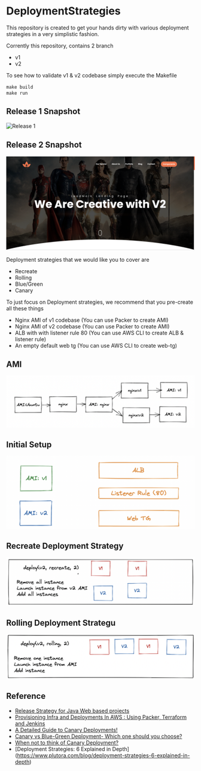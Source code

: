 # DeploymentStrategies

This repository is created to get your hands dirty with various deployment strategies in a very simplistic fashion.

Corrently this repository, contains 2 branch
* v1
* v2

To see how to validate v1 & v2 codebase simply execute the Makefile
```
make build
make run
```

## Release 1 Snapshot
![Release 1](releasev1.png )

## Release 2 Snapshot
![Release 2](releasev2.png )

Deployment strategies that we would like you to cover are
* Recreate
* Rolling
* Blue/Green
* Canary

To just focus on Deployment strategies, we recommend that you pre-create all these things
* Nginx AMI of v1 codebase (You can use Packer to create AMI)
* Nginx AMI of v2 codebase (You can use Packer to create AMI)
* ALB with with listener rule 80 (You can use AWS CLI to create ALB & listener rule)
* An empty default web tg (You can use AWS CLI to create web-tg)

## AMI
![AMI's](ami.png "AMI")

## Initial Setup
![Initial setup](initial_setup.png "Initial Setup")

## Recreate Deployment Strategy
![Recreate deployment](recreate.png "Recreate deployment")

## Rolling Deployment Strategu
![Rolling Deployment](rolling.png "Rolling Deployment")

## Reference
* [Release Strategy for Java Web based projects](https://blog.opstree.com/2012/03/15/release-strategy-for-java-web-based-projects/)
* [Provisioning Infra and Deployments In AWS : Using Packer, Terraform and Jenkins](https://blog.opstree.com/2021/08/31/provisioning-infra-and-deployments-in-aws-using-packer-terraform-and-jenkins/)
* [A Detailed Guide to Canary Deployments!](https://blog.opstree.com/2022/04/05/a-detailed-guide-to-canary-deployments/)
* [Canary vs Blue-Green Deployment- Which one should you choose?](https://blog.opstree.com/2022/04/19/canary-vs-blue-green-deployment-which-one-should-you-choose/)
* [When not to think of Canary Deployment?](https://blog.opstree.com/2022/04/20/when-not-to-think-of-canary-deployment/)
* [Deployment Strategies: 6 Explained in Depth] (https://www.plutora.com/blog/deployment-strategies-6-explained-in-depth)